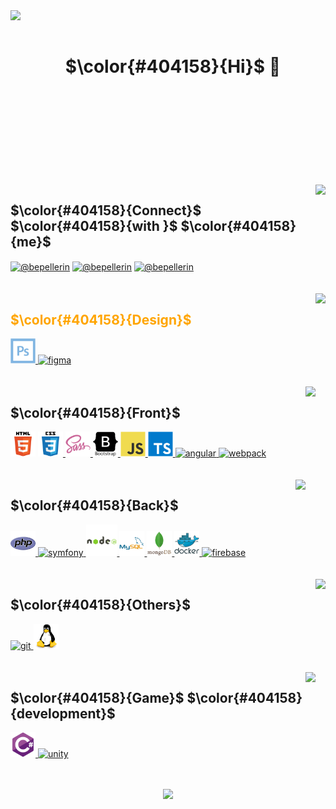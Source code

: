<img align="left" height="300" src="https://media.tenor.com/BoSpQB028gAAAAAd/flat-design.gif">
<br><br>
<h1 align="center">$\color{#404158}{Hi}$ 👋</h1>
<br><br><br><br><br><br><br><br><br>
<img align="right" height="150" src="https://i.giphy.com/media/LwHaQCGZMdD9Ghalrl/giphy.webp">
<div align="left"><h2>$\color{#404158}{Connect}$ $\color{#404158}{with }$ $\color{#404158}{me}$</h2>
<a href="https://bepellerin.github.io/" target="_blank" rel="noreferrer"><img align="center" src="https://visualpharm.com/assets/892/Website-595b40b65ba036ed117d3f78.svg" alt="@bepellerin" height="40"/></a>
<a href="https://www.linkedin.com/in/bertrandpellerin/" target="_blank" rel="noreferrer"><img align="center" src="https://cdn-icons-png.flaticon.com/512/174/174857.png" alt="@bepellerin" height="40"/></a>
<a href="https://dev.to/@bepellerin" target="_blank" rel="noreferrer"><img align="center" src="https://raw.githubusercontent.com/rahuldkjain/github-profile-readme-generator/master/src/images/icons/Social/devto.svg" alt="@bepellerin" height="40"/></a>
<br>
<br>
<br>
<img align="right" height="150" src="https://i.giphy.com/media/EZnlMRCw7jkyqt4vLk/giphy.webp">
<h2 style="color:orange;">$\color{#404158}{Design}$</h2>
<a href="https://www.photoshop.com/en" target="_blank" rel="noreferrer"> <img src="https://raw.githubusercontent.com/devicons/devicon/master/icons/photoshop/photoshop-line.svg" alt="photoshop"height="40"/> </a> <a href="https://www.figma.com/" target="_blank" rel="noreferrer"> <img src="https://www.vectorlogo.zone/logos/figma/figma-icon.svg" alt="figma" height="40"/> </a>
<br>
<br>
<br>
<img align="right" height="150" src="https://i.giphy.com/media/3ohzdD4RjmkD5xpBRK/giphy.webp">
<h2>$\color{#404158}{Front}$</h2>
<a href="https://www.w3.org/html/" target="_blank" rel="noreferrer"><img src="https://raw.githubusercontent.com/devicons/devicon/master/icons/html5/html5-original-wordmark.svg" alt="html5" height="40"/></a> <a href="https://www.w3schools.com/css/" target="_blank" rel="noreferrer"> <img src="https://raw.githubusercontent.com/devicons/devicon/master/icons/css3/css3-original-wordmark.svg" alt="css3" height="40"/> </a> <a href="https://sass-lang.com" target="_blank" rel="noreferrer"> <img src="https://raw.githubusercontent.com/devicons/devicon/master/icons/sass/sass-original.svg" alt="sass" height="40"/> </a> <a href="https://getbootstrap.com" target="_blank" rel="noreferrer"> <img src="https://raw.githubusercontent.com/devicons/devicon/master/icons/bootstrap/bootstrap-plain-wordmark.svg" alt="bootstrap" height="40"/> </a> <a href="https://developer.mozilla.org/en-US/docs/Web/JavaScript" target="_blank" rel="noreferrer"> <img src="https://raw.githubusercontent.com/devicons/devicon/master/icons/javascript/javascript-original.svg" alt="javascript" height="40"/> </a> <a href="https://www.typescriptlang.org/" target="_blank" rel="noreferrer"> <img src="https://raw.githubusercontent.com/devicons/devicon/master/icons/typescript/typescript-original.svg" alt="typescript" height="40"/> </a> <a href="https://angular.io" target="_blank" rel="noreferrer"> <img src="https://angular.io/assets/images/logos/angular/angular.svg" alt="angular" height="40"/> </a><a href="https://webpack.js.org" target="_blank" rel="noreferrer"><img src="https://raw.githubusercontent.com/webpack/media/master/logo/icon-square-big.png" alt="webpack" height="45"/></a>
<br>
<br>
<br>
<img align="right" height="150" src="https://i.giphy.com/media/vqxviVfqGAa14SgeiC/giphy.webp">
<h2>$\color{#404158}{Back}$</h2>
<a href="https://www.php.net" target="_blank" rel="noreferrer"> <img src="https://raw.githubusercontent.com/devicons/devicon/master/icons/php/php-original.svg" alt="php" height="40"/> </a> <a href="https://symfony.com" target="_blank" rel="noreferrer"> <img src="https://symfony.com/logos/symfony_black_03.svg" alt="symfony" height="50"/> </a> <a href="https://nodejs.org" target="_blank" rel="noreferrer"> <img src="https://raw.githubusercontent.com/devicons/devicon/master/icons/nodejs/nodejs-original-wordmark.svg" alt="nodejs" height="50"/> </a><a href="https://www.mysql.com/" target="_blank" rel="noreferrer"> <img src="https://raw.githubusercontent.com/devicons/devicon/master/icons/mysql/mysql-original-wordmark.svg" alt="mysql" height="40"/> </a> <a href="https://www.mongodb.com/" target="_blank" rel="noreferrer"> <img src="https://raw.githubusercontent.com/devicons/devicon/master/icons/mongodb/mongodb-original-wordmark.svg" alt="mongodb" height="40"/> </a> <a href="https://www.docker.com/" target="_blank" rel="noreferrer"> <img src="https://raw.githubusercontent.com/devicons/devicon/master/icons/docker/docker-original-wordmark.svg" alt="docker" height="40"/> </a> <a href="https://firebase.google.com/" target="_blank" rel="noreferrer"> <img src="https://www.vectorlogo.zone/logos/firebase/firebase-icon.svg" alt="firebase" height="40"/> </a> 
<br>
<br>
<br>
<img align="right" height="150" src="https://i.giphy.com/media/nbr4zVb3rQKsIR3o5d/giphy.webp">
<h2>$\color{#404158}{Others}$</h2>
<a href="https://git-scm.com/" target="_blank" rel="noreferrer"> <img src="https://www.vectorlogo.zone/logos/git-scm/git-scm-icon.svg" alt="git" height="40"/> </a> <a href="https://www.linux.org/" target="_blank" rel="noreferrer"> <img src="https://raw.githubusercontent.com/devicons/devicon/master/icons/linux/linux-original.svg" alt="linux" height="40"/> </a> 
<br>
<br>
<br>
<img align="right" height="150" src="https://i.giphy.com/media/QCE3HQTLUzWt6q0R6b/giphy.webp">
<h2>$\color{#404158}{Game}$ $\color{#404158}{development}$</h2>
<a href="https://www.w3schools.com/cs/" target="_blank" rel="noreferrer"> <img src="https://raw.githubusercontent.com/devicons/devicon/master/icons/csharp/csharp-original.svg" alt="csharp" height="40"/> </a> <a href="https://unity.com/" target="_blank" rel="noreferrer"> <img src="https://www.vectorlogo.zone/logos/unity3d/unity3d-icon.svg" alt="unity" height="40"/> </a></p></div>
<br>
<br>
<div align="center"><img height="350" src="https://vidi.no/wp-content/uploads/2020/07/utvikler.gif"></div>
